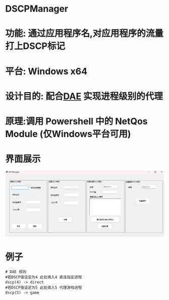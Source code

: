 # DSCPManager
# 功能: 通过应用程序名,对应用程序的流量打上DSCP标记
# 平台: Windows x64
# 设计目的: 配合[DAE](https://github.com/daeuniverse/dae) 实现进程级别的代理
# 原理:调用 Powershell 中的 NetQos Module (仅Windows平台可用)
# 界面展示
![img](./img1.png)
# 例子
```
# DAE 规则
#若DSCP值设定为4 此处填入4 直连指定进程
dscp(4) -> direct
#若DSCP值设定为5 此处填入5 代理游戏进程
dscp(5) -> game 
```
